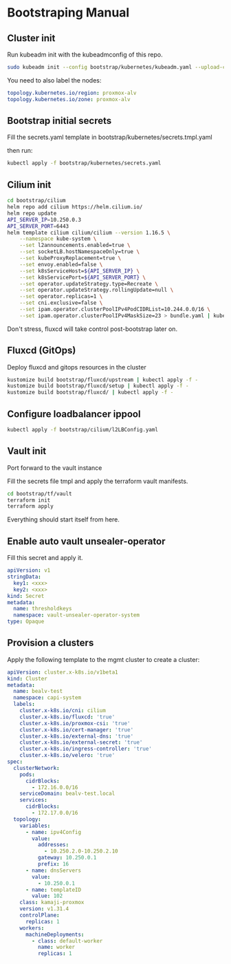 # Bootstraping Manual

## Cluster init

Run kubeadm init with the kubeadmconfig of this repo.

```bash
sudo kubeadm init --config bootstrap/kubernetes/kubeadm.yaml --upload-certs
```

You need to also label the nodes:

```yaml
topology.kubernetes.io/region: proxmox-alv
topology.kubernetes.io/zone: proxmox-alv
```

## Bootstrap initial secrets

Fill the secrets.yaml template in bootstrap/kubernetes/secrets.tmpl.yaml

then run:

```bash
kubectl apply -f bootstrap/kubernetes/secrets.yaml
```

## Cilium init

```bash
cd bootstrap/cilium
helm repo add cilium https://helm.cilium.io/
helm repo update
API_SERVER_IP=10.250.0.3
API_SERVER_PORT=6443
helm template cilium cilium/cilium --version 1.16.5 \
    --namespace kube-system \
    --set l2announcements.enabled=true \
    --set socketLB.hostNamespaceOnly=true \
    --set kubeProxyReplacement=true \
    --set envoy.enabled=false \
    --set k8sServiceHost=${API_SERVER_IP} \
    --set k8sServicePort=${API_SERVER_PORT} \
    --set operator.updateStrategy.type=Recreate \
    --set operator.updateStrategy.rollingUpdate=null \
    --set operator.replicas=1 \
    --set cni.exclusive=false \
    --set ipam.operator.clusterPoolIPv4PodCIDRList=10.244.0.0/16 \
    --set ipam.operator.clusterPoolIPv4MaskSize=23 > bundle.yaml | kubectl apply -f -
```

Don't stress, fluxcd will take control post-bootstrap later on.

## Fluxcd (GitOps)

Deploy fluxcd and gitops resources in the cluster

```bash
kustomize build bootstrap/fluxcd/upstream | kubectl apply -f -
kustomize build bootstrap/fluxcd/setup | kubectl apply -f -
kustomize build bootstrap/fluxcd/ | kubectl apply -f -
```

## Configure loadbalancer ippool

```bash
kubectl apply -f bootstrap/cilium/l2LBConfig.yaml
```

## Vault init

Port forward to the vault instance

Fill the secrets file tmpl and apply the terraform vault manifests.

```bash
cd bootstrap/tf/vault
terraform init
terraform apply
```

Everything should start itself from here.

## Enable auto vault unsealer-operator

Fill this secret and apply it.

```yaml
apiVersion: v1
stringData:
  key1: <xxx>
  key2: <xxx>
kind: Secret
metadata:
  name: thresholdkeys
  namespace: vault-unsealer-operator-system
type: Opaque
```

## Provision a clusters

Apply the following template to the mgmt cluster to create a cluster:

```yaml
apiVersion: cluster.x-k8s.io/v1beta1
kind: Cluster
metadata:
  name: bealv-test
  namespace: capi-system
  labels:
    cluster.x-k8s.io/cni: cilium
    cluster.x-k8s.io/fluxcd: 'true'
    cluster.x-k8s.io/proxmox-csi: 'true'
    cluster.x-k8s.io/cert-manager: 'true'
    cluster.x-k8s.io/external-dns: 'true'
    cluster.x-k8s.io/external-secret: 'true'
    cluster.x-k8s.io/ingress-controller: 'true'
    cluster.x-k8s.io/velero: 'true'
spec:
  clusterNetwork:
    pods:
      cidrBlocks:
        - 172.16.0.0/16
    serviceDomain: bealv-test.local
    services:
      cidrBlocks:
        - 172.17.0.0/16
  topology:
    variables:
      - name: ipv4Config
        value:
          addresses:
            - 10.250.2.0-10.250.2.10
          gateway: 10.250.0.1
          prefix: 16
      - name: dnsServers
        value:
          - 10.250.0.1
      - name: templateID
        value: 102
    class: kamaji-proxmox
    version: v1.31.4
    controlPlane:
      replicas: 1
    workers:
      machineDeployments:
        - class: default-worker
          name: worker
          replicas: 1
```
